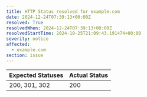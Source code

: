 ```yaml
---
title: HTTP Status resolved for example.com
date: 2024-12-24T07:39:13+00:00Z
resolved: True
resolvedWhen: 2024-12-24T07:39:13+00:00Z
resolvedStartTime: 2024-10-25T21:09:43.191474+00:00
severity: notice
affected:
  - example.com
section: issue
---
```


| Expected Statuses | Actual Status  |
|-------------------|----------------|
| 200, 301, 302 | 200 |
